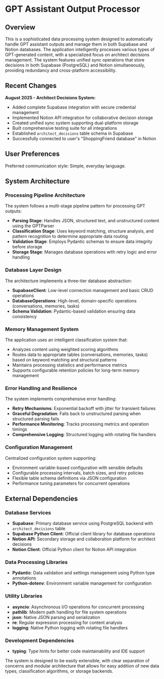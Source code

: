 # GPT Assistant Output Processor

## Overview

This is a sophisticated data processing system designed to automatically handle GPT assistant outputs and manage them in both Supabase and Notion databases. The application intelligently processes various types of GPT-generated content, with a specialized focus on architect decisions management. The system features unified sync operations that store decisions in both Supabase (PostgreSQL) and Notion simultaneously, providing redundancy and cross-platform accessibility.

## Recent Changes

**August 2025 - Architect Decisions System:**
- Added complete Supabase integration with secure credential management
- Implemented Notion API integration for collaborative decision storage  
- Created unified sync system supporting dual-platform storage
- Built comprehensive testing suite for all integrations
- Established `architect_decisions` table schema in Supabase
- Successfully connected to user's "ShoppingFriend database" in Notion

## User Preferences

Preferred communication style: Simple, everyday language.

## System Architecture

### Processing Pipeline Architecture
The system follows a multi-stage pipeline pattern for processing GPT outputs:
- **Parsing Stage**: Handles JSON, structured text, and unstructured content using the GPTParser
- **Classification Stage**: Uses keyword matching, structure analysis, and pattern recognition to determine appropriate data routing
- **Validation Stage**: Employs Pydantic schemas to ensure data integrity before storage
- **Storage Stage**: Manages database operations with retry logic and error handling

### Database Layer Design
The architecture implements a three-tier database abstraction:
- **SupabaseClient**: Low-level connection management and basic CRUD operations
- **DatabaseOperations**: High-level, domain-specific operations (conversations, memories, tasks)
- **Schema Validation**: Pydantic-based validation ensuring data consistency

### Memory Management System
The application uses an intelligent classification system that:
- Analyzes content using weighted scoring algorithms
- Routes data to appropriate tables (conversations, memories, tasks) based on keyword matching and structural patterns
- Maintains processing statistics and performance metrics
- Supports configurable retention policies for long-term memory management

### Error Handling and Resilience
The system implements comprehensive error handling:
- **Retry Mechanisms**: Exponential backoff with jitter for transient failures
- **Graceful Degradation**: Falls back to unstructured parsing when structured parsing fails
- **Performance Monitoring**: Tracks processing metrics and operation timings
- **Comprehensive Logging**: Structured logging with rotating file handlers

### Configuration Management
Centralized configuration system supporting:
- Environment variable-based configuration with sensible defaults
- Configurable processing intervals, batch sizes, and retry policies
- Flexible table schema definitions via JSON configuration
- Performance tuning parameters for concurrent operations

## External Dependencies

### Database Services
- **Supabase**: Primary database service using PostgreSQL backend with `architect_decisions` table
- **Supabase Python Client**: Official client library for database operations
- **Notion API**: Secondary storage and collaboration platform for architect decisions
- **Notion Client**: Official Python client for Notion API integration

### Data Processing Libraries
- **Pydantic**: Data validation and settings management using Python type annotations
- **Python-dotenv**: Environment variable management for configuration

### Utility Libraries
- **asyncio**: Asynchronous I/O operations for concurrent processing
- **pathlib**: Modern path handling for file system operations
- **json**: Native JSON parsing and serialization
- **re**: Regular expression processing for content analysis
- **logging**: Native Python logging with rotating file handlers

### Development Dependencies
- **typing**: Type hints for better code maintainability and IDE support

The system is designed to be easily extensible, with clear separation of concerns and modular architecture that allows for easy addition of new data types, classification algorithms, or storage backends.